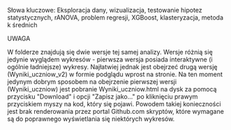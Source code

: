 Słowa kluczowe: Eksploracja dany, wizualizacja, testowanie hipotez statystycznych, rANOVA, problem regresji, XGBoost, klasteryzacja, metoda k średnich

UWAGA

W folderze znajdują się dwie wersje tej samej analizy. Wersje różnią się jedynie wyglądem wykresów - pierwsza wersja posiada interaktywne (i ogólnie ładniejsze) wykresy. Najłatwiej jednak jest  obejrzeć drugą wersję (Wyniki_uczniow_v2) w formie podglądu wprost na stronie.
Na ten moment jedynym dobrym sposobem na obejrzenie pierwszej wersji (Wyniki_uczniow) jest pobranie Wyniki_uczniow.html na dysk za pomocą przycisku "Download" i opcji "Zapisz jako..." po kliknięciu prawym przyciskiem myszy na kod, który się pojawi. Powodem takiej konieczności jest brak renderowania przez portal Github.com skryptów, które wymagane są do poprawnego wyświetlania się niektórych wykresów.